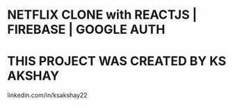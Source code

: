 # NETFLIX CLONE with REACTJS | FIREBASE | GOOGLE AUTH 



# THIS PROJECT WAS CREATED BY KS AKSHAY

linkedin.com/in/ksakshay22
